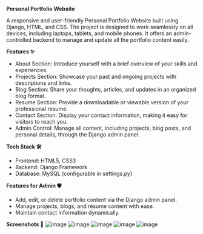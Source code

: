**Personal Portfolio Website**

A responsive and user-friendly Personal Portfolio Website built using Django, HTML, and CSS. The project is designed to work seamlessly on all devices, including laptops, tablets, and mobile phones. It offers an admin-controlled backend to manage and update all the portfolio content easily.

**Features ✨**

* About Section: 
  Introduce yourself with a brief overview of your skills and experiences.
* Projects Section: 
  Showcase your past and ongoing projects with descriptions and links.
* Blog Section: 
  Share your thoughts, articles, and updates in an organized blog format.
* Resume Section:
  Provide a downloadable or viewable version of your professional resume.
* Contact Section: 
  Display your contact information, making it easy for visitors to reach you.
* Admin Control: 
  Manage all content, including projects, blog posts, and personal details, through the Django admin panel.

**Tech Stack 🛠️**

* Frontend: HTML5, CSS3
* Backend: Django Framework
* Database: MySQL (configurable in settings.py)

**Features for Admin 🛡️**

* Add, edit, or delete portfolio content via the Django admin panel.
* Manage projects, blogs, and resume content with ease.
* Maintain contact information dynamically.

**Screenshots 📸**
![image](https://github.com/user-attachments/assets/18c6d709-fe89-4ce1-9400-5272f479cea9)
![image](https://github.com/user-attachments/assets/cc85f3cd-ce65-4997-b404-099e25ee5811)
![image](https://github.com/user-attachments/assets/68c20ab2-ab5c-493e-95d4-d10d6e0ed2f3)
![image](https://github.com/user-attachments/assets/112b5610-221a-4861-a372-7d24d58b3efe)
![image](https://github.com/user-attachments/assets/0ad97c11-1c07-4406-9898-e2b7ac1d6fe5)




